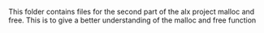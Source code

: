 This folder contains files for the second part of the alx project malloc and free. This is to give a better understanding of the malloc and free function
